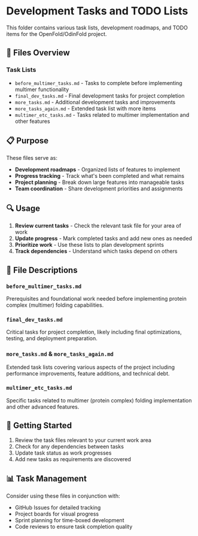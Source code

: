 # Development Tasks and TODO Lists

This folder contains various task lists, development roadmaps, and TODO items for the OpenFold/OdinFold project.

## 📁 Files Overview

### Task Lists
- `before_multimer_tasks.md` - Tasks to complete before implementing multimer functionality
- `final_dev_tasks.md` - Final development tasks for project completion
- `more_tasks.md` - Additional development tasks and improvements
- `more_tasks_again.md` - Extended task list with more items
- `multimer_etc_tasks.md` - Tasks related to multimer implementation and other features

## 📋 Purpose

These files serve as:
- **Development roadmaps** - Organized lists of features to implement
- **Progress tracking** - Track what's been completed and what remains
- **Project planning** - Break down large features into manageable tasks
- **Team coordination** - Share development priorities and assignments

## 🔍 Usage

1. **Review current tasks** - Check the relevant task file for your area of work
2. **Update progress** - Mark completed tasks and add new ones as needed
3. **Prioritize work** - Use these lists to plan development sprints
4. **Track dependencies** - Understand which tasks depend on others

## 📝 File Descriptions

### `before_multimer_tasks.md`
Prerequisites and foundational work needed before implementing protein complex (multimer) folding capabilities.

### `final_dev_tasks.md`
Critical tasks for project completion, likely including final optimizations, testing, and deployment preparation.

### `more_tasks.md` & `more_tasks_again.md`
Extended task lists covering various aspects of the project including performance improvements, feature additions, and technical debt.

### `multimer_etc_tasks.md`
Specific tasks related to multimer (protein complex) folding implementation and other advanced features.

## 🚀 Getting Started

1. Review the task files relevant to your current work area
2. Check for any dependencies between tasks
3. Update task status as work progresses
4. Add new tasks as requirements are discovered

## 📊 Task Management

Consider using these files in conjunction with:
- GitHub Issues for detailed tracking
- Project boards for visual progress
- Sprint planning for time-boxed development
- Code reviews to ensure task completion quality
